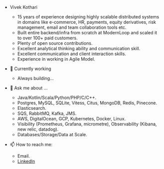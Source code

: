 
- Vivek Kothari
  - 15 years of experience designing highly scalable distributed systems in domains like e-commerce, HR, payments, equity derivatives, risk management, email and team collaboration tools etc.
  - Built entire backend/infra from scratch at ModernLoop and scaled it to over 100+ paid customers.
  - Plenty of open source contributions.
  - Excellent analytical thinking ability and communication skill.
  - Excellent communication and client interaction skills.
  - Experience in working in Agile Model.

- 🌱 Currently working
  - Always building...

- 💬 Ask me about ...
  - Java/Kotlin/Scala/Python/PHP/C/C++.
  - Postgres, MySQL, SQLite, Vitess, Citus, MongoDB, Redis, Pinecone.
  - Elasticsearch.
  - SQS, RabbitMQ, Kafka, JMS.
  - AWS, DigitalOcean, GCP, Kubernetes, Docker, Linux.
  - Visibility (Prometheus, Grafana, micrometre), Observability (Kibana, new relic, datadog).
  - Databases/Storage/Data at Scale.
 
- 📫 How to reach me:
  - Email.
  - [LinkedIn](https://www.linkedin.com/in/vivekkothari/)
